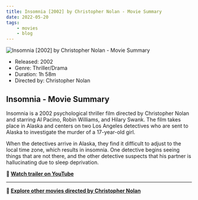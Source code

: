 ```yaml
---
title: Insomnia [2002] by Christopher Nolan - Movie Summary
date: 2022-05-20
tags:
    - movies
    - blog
---
```


![Insomnia [2002] by Christopher Nolan - Movie Summary](&#x2F;images&#x2F;movie-insomnia.jpg)

- Released: 2002
- Genre: Thriller&#x2F;Drama
- Duration: 1h 58m
- Directed by: Christopher Nolan

## Insomnia - Movie Summary

Insomnia is a 2002 psychological thriller film directed by Christopher Nolan and starring Al Pacino, Robin Williams, and Hilary Swank. The film takes place in Alaska and centers on two Los Angeles detectives who are sent to Alaska to investigate the murder of a 17-year-old girl.

When the detectives arrive in Alaska, they find it difficult to adjust to the local time zone, which results in insomnia. One detective begins seeing things that are not there, and the other detective suspects that his partner is hallucinating due to sleep deprivation.

**🎥 [Watch trailer on YouTube](https:&#x2F;&#x2F;www.youtube.com&#x2F;watch?v&#x3D;emIHzg4VH8A)**

---

**🍿 [Explore other movies directed by Christopher Nolan](/)**